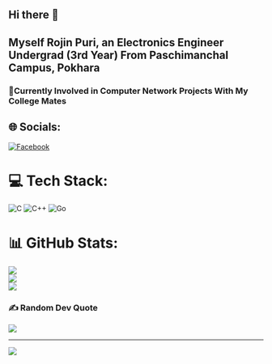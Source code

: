 ## Hi there 👋
## Myself Rojin Puri, an Electronics Engineer Undergrad (3rd Year) From Paschimanchal Campus, Pokhara
### 👯Currently Involved in Computer Network Projects With My College Mates

## 🌐 Socials:
[![Facebook](https://img.shields.io/badge/Facebook-%231877F2.svg?logo=Facebook&logoColor=white)](https://facebook.com/ro.zin.106) 

# 💻 Tech Stack:
![C](https://img.shields.io/badge/c-%2300599C.svg?style=plastic&logo=c&logoColor=white) ![C++](https://img.shields.io/badge/c++-%2300599C.svg?style=plastic&logo=c%2B%2B&logoColor=white) ![Go](https://img.shields.io/badge/go-%2300ADD8.svg?style=plastic&logo=go&logoColor=white)
# 📊 GitHub Stats:
![](https://github-readme-stats.vercel.app/api?username=Rojin91&theme=dark&hide_border=true&include_all_commits=true&count_private=false)<br/>
![](https://github-readme-streak-stats.herokuapp.com/?user=Rojin91&theme=dark&hide_border=true)<br/>
![](https://github-readme-stats.vercel.app/api/top-langs/?username=Rojin91&theme=dark&hide_border=true&include_all_commits=true&count_private=false&layout=compact)

### ✍️ Random Dev Quote
![](https://quotes-github-readme.vercel.app/api?type=horizontal&theme=dark)

---
[![](https://visitcount.itsvg.in/api?id=Rojin91&icon=0&color=0)](https://visitcount.itsvg.in)

